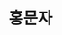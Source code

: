 ---
layout: hubs
key: Q56805801
title: 홍문자
name: 홍문자
image: 
description: 법조인 홍금식의 자녀
score: 8.903572416353779e-05
degree: 4
---